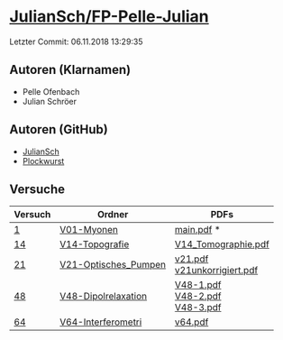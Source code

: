 # [JulianSch/FP-Pelle-Julian](https://github.com/JulianSch/FP-Pelle-Julian)

Letzter Commit: 06.11.2018 13:29:35

## Autoren (Klarnamen)
- Pelle Ofenbach
- Julian Schröer

## Autoren (GitHub)
- [JulianSch](https://github.com/JulianSch)
- [Plockwurst](https://github.com/Plockwurst)

## Versuche

|       Versuch        |                                               Ordner                                                |                                                                                                                                                                                                                                                PDFs                                                                                                                                                                                                                                                |
|----------------------|-----------------------------------------------------------------------------------------------------|----------------------------------------------------------------------------------------------------------------------------------------------------------------------------------------------------------------------------------------------------------------------------------------------------------------------------------------------------------------------------------------------------------------------------------------------------------------------------------------------------|
|[1](../../versuch/1)  |[V01-Myonen](https://github.com/JulianSch/FP-Pelle-Julian/tree/master/V01-Myonen)                    |[main.pdf](https://docs.google.com/viewer?url=https://raw.githubusercontent.com/NicoWeio/awesome-ap-pdfs/main/JulianSch%E2%88%95FP-Pelle-Julian/1/main.pdf) \*                                                                                                                                                                                                                                                                                                                                      |
|[14](../../versuch/14)|[V14-Topografie](https://github.com/JulianSch/FP-Pelle-Julian/tree/master/V14-Topografie)            |[V14_Tomographie.pdf](https://docs.google.com/viewer?url=https://raw.githubusercontent.com/JulianSch/FP-Pelle-Julian/master/Altprotokolle_nYR/V14_Tomographie.pdf)                                                                                                                                                                                                                                                                                                                                  |
|[21](../../versuch/21)|[V21-Optisches_Pumpen](https://github.com/JulianSch/FP-Pelle-Julian/tree/master/V21-Optisches_Pumpen)|[v21.pdf](https://docs.google.com/viewer?url=https://raw.githubusercontent.com/JulianSch/FP-Pelle-Julian/master/Altprotokolle_nYR/v21.pdf)<br/>[v21unkorrigiert.pdf](https://docs.google.com/viewer?url=https://raw.githubusercontent.com/JulianSch/FP-Pelle-Julian/master/Altprotokolle_nYR/v21unkorrigiert.pdf)                                                                                                                                                                                   |
|[48](../../versuch/48)|[V48-Dipolrelaxation](https://github.com/JulianSch/FP-Pelle-Julian/tree/master/V48-Dipolrelaxation)  |[V48-1.pdf](https://docs.google.com/viewer?url=https://raw.githubusercontent.com/JulianSch/FP-Pelle-Julian/master/Altprotokolle_nYR/Dipolrelaxation/V48-1.pdf)<br/>[V48-2.pdf](https://docs.google.com/viewer?url=https://raw.githubusercontent.com/JulianSch/FP-Pelle-Julian/master/Altprotokolle_nYR/Dipolrelaxation/V48-2.pdf)<br/>[V48-3.pdf](https://docs.google.com/viewer?url=https://raw.githubusercontent.com/JulianSch/FP-Pelle-Julian/master/Altprotokolle_nYR/Dipolrelaxation/V48-3.pdf)|
|[64](../../versuch/64)|[V64-Interferometri](https://github.com/JulianSch/FP-Pelle-Julian/tree/master/V64-Interferometri)    |[v64.pdf](https://docs.google.com/viewer?url=https://raw.githubusercontent.com/JulianSch/FP-Pelle-Julian/master/Altprotokolle_nYR/v64.pdf)                                                                                                                                                                                                                                                                                                                                                          |
